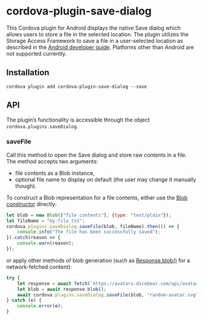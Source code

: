 # cordova-plugin-save-dialog

This Cordova plugin for Android displays the native Save dialog which allows users to store a file in the selected location. The plugin utilizes the Storage Access Framework to save a file in a user-selected location as described in the [Android developer guide](https://developer.android.com/training/data-storage/shared/documents-files#create-file). Platforms other than Android are not supported currently.

## Installation

```
cordova plugin add cordova-plugin-save-dialog --save
```

## API

The plugin’s functionality is accessible through the object `cordova.plugins.saveDialog`.

### saveFile

Call this method to open the Save dialog and store raw contents in a file. The method accepts two arguments:

* file contents as a Blob instance,
* optional file name to display on default (the user may change it manually though).

To construct a Blob representation for a file contents, either use the [Blob constructor](https://developer.mozilla.org/en-US/docs/Web/API/Blob/Blob) directly:

```javascript
let blob = new Blob(["file contents"], {type: "text/plain"});
let fileName = "my-file.txt";
cordova.plugins.saveDialog.saveFile(blob, fileName).then(() => {
    console.info("The file has been successfully saved");
}).catch(reason => {
    console.warn(reason);
});
```

or apply other methods of blob generation (such as [Response.blob()](https://developer.mozilla.org/en-US/docs/Web/API/Response/blob) for a network-fetched content):

```javascript
try {
    let response = await fetch(`https://avatars.dicebear.com/api/avataaars/${Math.random()}.svg`);
    let blob = await response.blob();
    await cordova.plugins.saveDialog.saveFile(blob, "random-avatar.svg");
} catch (e) {
    console.error(e);
}
```
